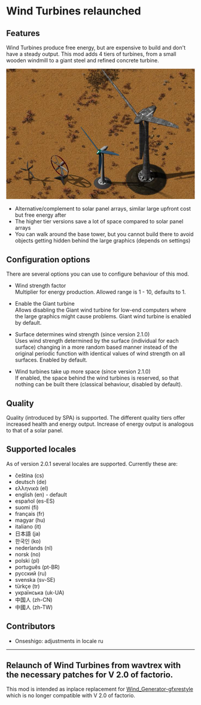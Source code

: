 # Wind Turbines relaunched
## Features
Wind Turbines produce free energy, but are expensive to build and don't have a steady output.
This mod adds 4 tiers of turbines, from a small wooden windmill to a giant steel and refined concrete turbine.

![wind turbines](https://github.com/xyzzycgn/Wind-Turbines-relaunched/blob/main/turbines.jpg?raw=true)
- Alternative/complement to solar panel arrays, similar large upfront cost but free energy after
- The higher tier versions save a lot of space compared to solar panel arrays
- You can walk around the base tower, but you cannot build there to avoid objects getting hidden behind the 
  large graphics (depends on settings)

## Configuration options
There are several options you can use to configure behaviour of this mod.
- Wind strength factor  
  Multiplier for energy production. Allowed range is 1 - 10, defaults to 1.

- Enable the Giant turbine  
  Allows disabling the Giant wind turbine for low-end computers where the large graphics might cause problems. 
  Giant wind turbine is enabled by default.

- Surface determines wind strength (since version 2.1.0)   
  Uses wind strength determined by the surface (individual for each surface) changing in a more random based manner
  instead of the original periodic function with identical values of wind strength on all surfaces. Enabled by default.

- Wind turbines take up more space (since version 2.1.0)    
  If enabled, the space behind the wind turbines is reserved, so that nothing can be built there (classical behaviour, 
  disabled by default).

## Quality
Quality (introduced by SPA) is supported. The different quality tiers offer increased health and energy output.
Increase of energy output is analogous to that of a solar panel.

## Supported locales
As of version 2.0.1 several locales are supported. Currently these are:
- čeština (cs)
- deutsch (de)
- ελληνικά (el)
- english (en) - default
- español (es-ES)
- suomi (fi)
- français (fr)
- magyar (hu)
- italiano (it)
- 日本語 (ja)
- 한국인 (ko)
- nederlands (nl)
- norsk (no)
- polski (pl)
- português (pt-BR)
- русский (ru)
- svenska (sv-SE)
- türkçe (tr)
- українська (uk-UA)
- 中国人 (zh-CN)
- 中國人 (zh-TW)

## Contributors
- Onseshigo: adjustments in locale ru

----
## Relaunch of Wind Turbines from wavtrex with the necessary patches for V 2.0 of factorio.
This mod is intended as inplace replacement for [Wind_Generator-gfxrestyle](https://mods.factorio.com/mod/Wind_Generator-gfxrestyle) 
which is no longer compatible with V 2.0 of factorio.
